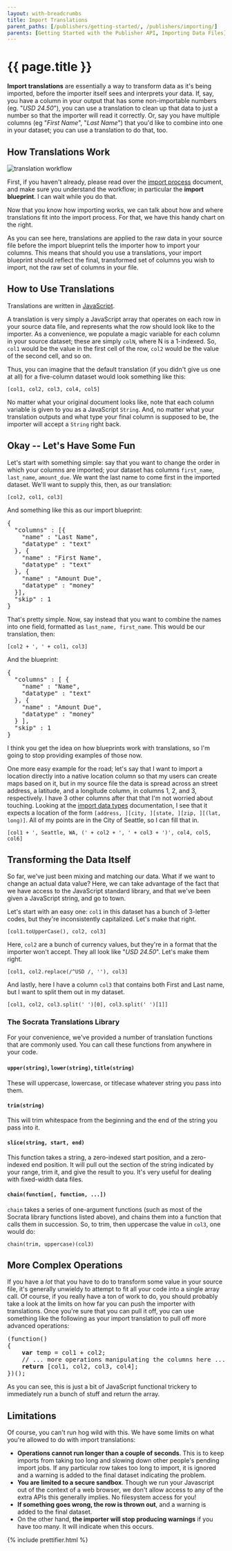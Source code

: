 ```yaml
---
layout: with-breadcrumbs
title: Import Translations
parent_paths: [/publishers/getting-started/, /publishers/importing/]
parents: [Getting Started with the Publisher API, Importing Data Files]
---
```


# {{ page.title }}

**Import translations** are essentially a way to transform data as it's being imported, before the importer itself sees and interprets your data. If, say, you have a column in your output that has some non-importable numbers (eg. "*USD 24.50*"), you can use a translation to clean up that data to just a number so that the importer will read it correctly. Or, say you have multiple columns (eg "*First Name*", "*Last Name*") that you'd like to combine into one in your dataset; you can use a translation to do that, too.

## How Translations Work

<img src="/img/translation-workflow.png" alt="translation workflow" class="pull-right" /> 

First, if you haven't already, please read over the [import process][1] document, and make sure you understand the workflow; in particular the **import blueprint**. I can wait while you do that.

Now that you know how importing works, we can talk about how and where translations fit into the import process. For that, we have this handy chart on the right.

As you can see here, translations are applied to the raw data in your source file before the import blueprint tells the importer how to import your columns. This means that should you use a translations, your import blueprint should reflect the final, transformed set of columns you wish to import, not the raw set of columns in your file.

## How to Use Translations

Translations are written in [JavaScript][2].

A translation is very simply a JavaScript array that operates on each row in your source data file, and represents what the row should look like to the importer. As a convenience, we populate a magic variable for each column in your source dataset; these are simply `colN`, where N is a 1-indexed. So, `col1` would be the value in the first cell of the row, `col2` would be the value of the second cell, and so on.

Thus, you can imagine that the default translation (if you didn't give us one at all) for a five-column dataset would look something like this:

    [col1, col2, col3, col4, col5]

No matter what your original document looks like, note that each column variable is given to you as a JavaScript `String`. And, no matter what your translation outputs and what type your final column is supposed to be, the importer will accept a `String` right back.

## Okay -- Let's Have Some Fun

Let's start with something simple: say that you want to change the order in which your columns are imported; your dataset has columns `first_name`, `last_name`, `amount_due`. We want the last name to come first in the imported dataset. We'll want to supply this, then, as our translation:

    [col2, col1, col3]

And something like this as our import blueprint:

<pre class="prettyprint">
{
  "columns" : [{
    "name" : "Last Name",
    "datatype" : "text"
  }, {
    "name" : "First Name",
    "datatype" : "text"
  }, {
    "name" : "Amount Due",
    "datatype" : "money"
  }],
  "skip" : 1
}
</pre>

That's pretty simple. Now, say instead that you want to combine the names into one field, formatted as `last_name, first_name`. This would be our translation, then:

    [col2 + ', ' + col1, col3]

And the blueprint:

<pre class="prettyprint">
{
  "columns" : [ {
    "name" : "Name",
    "datatype" : "text"
  }, {
    "name" : "Amount Due",
    "datatype" : "money"
  } ],
  "skip" : 1
}
</pre>

I think you get the idea on how blueprints work with translations, so I'm going to stop providing examples of those now.

One more easy example for the road; let's say that I want to import a location directly into a native location column so that my users can create maps based on it, but in my source file the data is spread across an street address, a latitude, and a longitude column, in columns 1, 2, and 3, respectively. I have 3 other columns after that that I'm not worried about touching. Looking at the [import data types][3] documentation, I see that it expects a location of the form `[address, ][city, ][state, ][zip, ][(lat, long)]`. All of my points are in the City of Seattle, so I can fill that in.

    [col1 + ', Seattle, WA, (' + col2 + ', ' + col3 + ')', col4, col5, col6]

## Transforming the Data Itself

So far, we've just been mixing and matching our data. What if we want to change an actual data value? Here, we can take advantage of the fact that we have access to the JavaScript standard library, and that we've been given a JavaScript string, and go to town.

Let's start with an easy one: `col1` in this dataset has a bunch of 3-letter codes, but they're inconsistently capitalized. Let's make that right.

    [col1.toUpperCase(), col2, col3]

Here, `col2` are a bunch of currency values, but they're in a format that the importer won't accept. They all look like "*USD 24.50*". Let's make them right.

    [col1, col2.replace(/^USD /, ''), col3]

And lastly, here I have a column `col3` that contains both First and Last name, but I want to split them out in my dataset.

    [col1, col2, col3.split(' ')[0], col3.split(' ')[1]]

### The Socrata Translations Library

For your convenience, we've provided a number of translation functions that are commonly used. You can call these functions from anywhere in your code.

#### `upper(string)`, `lower(string)`, `title(string)`

These will uppercase, lowercase, or titlecase whatever string you pass into them.

#### `trim(string)`

This will trim whitespace from the beginning and the end of the string you pass into it.

#### `slice(string, start, end)`

This function takes a string, a zero-indexed start position, and a zero-indexed end position. It will pull out the section of the string indicated by your range, trim it, and give the result to you. It's very useful for dealing with fixed-width data files.

#### `chain(function[, function, ...])`

`chain` takes a series of one-argument functions (such as most of the Socrata library functions listed above), and chains them into a function that calls them in succession. So, to trim, then uppercase the value in `col3`, one would do:

    chain(trim, uppercase)(col3)

## More Complex Operations

If you have a *lot* that you have to do to transform some value in your source file, it's generally unwieldy to attempt to fit all your code into a single array call. Of course, if you really have a ton of work to do, you should probably take a look at the limits on how far you can push the importer with translations. Once you're sure that you can pull it off, you can use something like the following as your import translation to pull off more advanced operations:

<pre class="prettyprint">
(function()
{
    <strong>var</strong> temp = col1 + col2;
    <span class="code_comment">// ... more operations manipulating the columns here ...</span>
    <strong>return</strong> [col1, col2, col3, col4];
})();
</pre>

As you can see, this is just a bit of JavaScript functional trickery to immediately run a bunch of stuff and return the array.

## Limitations

Of course, you can't run hog wild with this. We have some limits on what you're allowed to do with import translations:

* **Operations cannot run longer than a couple of seconds**. This is to keep imports from taking too long and slowing down other people's pending import jobs. If any particular row takes too long to import, it is ignored and a warning is added to the final dataset indicating the problem.
* **You are limited to a secure sandbox**. Though we run your Javascript out of the context of a web browser, we don't allow access to any of the extra APIs this generally implies. No filesystem access for you!
* **If something goes wrong, the row is thrown out**, and a warning is added to the final dataset.
* On the other hand, **the importer will stop producing warnings** if you have too many. It will indicate when this occurs.

 [1]: /publisher/importing
 [2]: http://en.wikipedia.org/wiki/JavaScript
 [3]: /publisher/import-data-types

{% include prettifier.html %}
